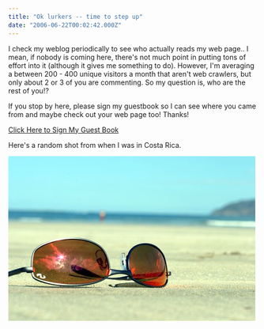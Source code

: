 ```yaml
---
title: "Ok lurkers -- time to step up"
date: "2006-06-22T00:02:42.000Z"
---
```


I check my weblog periodically to see who actually reads my web page.. I mean, if nobody is coming here, there's not much point in putting tons of effort into it (although it gives me something to do). However, I'm averaging a between 200 - 400 unique visitors a month that aren't web crawlers, but only about 2 or 3 of you are commenting. So my question is, who are the rest of you!?

If you stop by here, please sign my guestbook so I can see where you came from and maybe check out your web page too! Thanks!

[Click Here to Sign My Guest Book](http://www.a-free-guestbook.com/guestbook.php?username=duanestorey)

Here's a random shot from when I was in Costa Rica.

[![Glasses](images/170992719_1e17bef593.jpg)](http://www.flickr.com/photos/duanestorey/170992719/)
